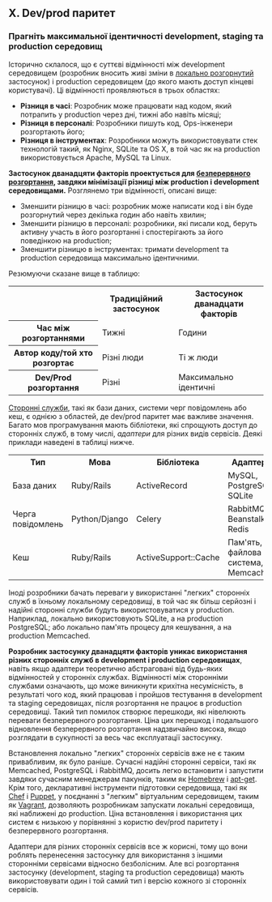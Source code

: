 ## X. Dev/prod паритет
### Прагніть максимальної ідентичності development, staging та production середовищ

Історично склалося, що є суттєві відмінності між development середовищем (розробник вносить живі зміни в [локально розгорнутий](./codebase) застосунок) і production середовищем (до якого мають доступ кінцеві користувачі). Ці відмінності проявляються в трьох областях:

* **Різниця в часі**: Розробник може працювати над кодом, який потрапить у production через дні, тижні або навіть місяці;
* **Різниця в персоналі**: Розробники пишуть код, Ops-інженери розгортають його;
* **Різниця в інструментах**: Розробники можуть використовувати стек технологій такий, як Nginx, SQLite та OS X, в той час як на production використовується Apache, MySQL та Linux.

**Застосунок дванадцяти факторів проектується для [безперервного розгортання](http://avc.com/2011/02/continuous-deployment/), завдяки мінімізації різниці між production і development середовищами.** Розглянемо три відмінності, описані вище:

* Зменшити різницю в часі: розробник може написати код і він буде розгорнутий через декілька годин або навіть хвилин;
* Зменшити різницю в персоналі: розробники, які писали код, беруть активну участь в його розгортанні і спостерігають за його поведінкою на production;
* Зменшити різницю в інструментах: тримати development та production середовища максимально ідентичними.

Резюмуючи сказане вище в таблицю:

<table>
  <tr>
    <th></th>
    <th>Традиційний застосунок</th>
    <th>Застосунок дванадцати факторів</th>
  </tr>
  <tr>
    <th>Час між розгортаннями</th>
    <td>Тижні</td>
    <td>Години</td>
  </tr>
  <tr>
    <th>Автор коду/той хто розгортає</th>
    <td>Різні люди</td>
    <td>Ті ж люди</td>
  </tr>
  <tr>
    <th>Dev/Prod розгортання</th>
    <td>Різні</td>
    <td>Максимально ідентичні</td>
  </tr>
</table>

[Сторонні служби](./backing-services), такі як бази даних, системи черг повідомлень або кеш, є однією з областей, де dev/prod паритет має важливе значення. Багато мов програмування мають бібліотеки, які спрощують доступ до сторонніх служб, в тому числі, *адаптери* для різних видів сервісів. Деякі приклади наведені в таблиці нижче.

<table>
  <tr>
    <th>Тип</th>
    <th>Мова</th>
    <th>Бібліотека</th>
    <th>Адаптери</th>
  </tr>
  <tr>
    <td>База даних</td>
    <td>Ruby/Rails</td>
    <td>ActiveRecord</td>
    <td>MySQL, PostgreSQL, SQLite</td>
  </tr>
  <tr>
    <td>Черга повідомлень</td>
    <td>Python/Django</td>
    <td>Celery</td>
    <td>RabbitMQ, Beanstalkd, Redis</td>
  </tr>
  <tr>
    <td>Кеш</td>
    <td>Ruby/Rails</td>
    <td>ActiveSupport::Cache</td>
    <td>Пам'ять, файлова система, Memcached</td>
  </tr>
</table>

Іноді розробники бачать переваги у використанні "легких" сторонніх служб в їхньому локальному середовищі, в той час як більш серйозні і надійні сторонні служби будуть використовуватися у production. Наприклад, локально використовують SQLite, а на production PostgreSQL; або локально пам'ять процесу для кешування, а на production Memcached.

**Розробник застосунку дванадцяти факторів уникає використання різних сторонніх служб в development і production середовищах**, навіть якщо адаптери теоретично абстраговані від будь-яких відмінностей у сторонніх службах. Відмінності між сторонніми службами означають, що може виникнути крихітна несумісність, в результаті чого код, який працював і пройшов тестування в development та staging середовищах, після розгортання не працює в production середовищі. Такий тип помилок створює перешкоди, які нівелюють переваги безперервного розгортання. Ціна цих перешкод і подальшого відновлення безперервного розгортання надзвичайно висока, якщо розглядати в сукупності за весь час експлуатації застосунку.

Встановлення локально "легких" сторонніх сервісів вже не є таким привабливим, як було раніше. Сучасні надійні сторонні сервіси, такі як Memcached, PostgreSQL і RabbitMQ, досить легко встановити і запустити завдяки сучасним менеджерам пакунків, таким як [Homebrew](http://mxcl.github.com/homebrew/) і [apt-get](https://help.ubuntu.com/community/AptGet/Howto). Крім того, декларативні інструменти підготовки середовища, такі як [Chef](http://www.opscode.com/chef/) і [Puppet](http://docs.puppetlabs.com/), у поєднанні з "легким" віртуальним середовищем, таким як [Vagrant](http://vagrantup.com/), дозволяють розробникам запускати локальні середовища, які наближені до production. Ціна встановлення і використання цих систем є низькою у порівнянні з користю dev/prod паритету і безперервного розгортання.

Адаптери для різних сторонніх сервісів все ж корисні, тому що вони роблять перенесення застосунку для використання з іншими сторонніми сервісами відносно безболісним. Але всі розгортання застосунку (development, staging та production середовища) мають використовувати один і той самий тип і версію кожного зі сторонніх сервісів.